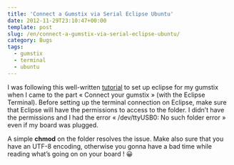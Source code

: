 ```yaml
---
title: 'Connect a Gumstix via Serial Eclipse Ubuntu'
date: 2012-11-29T23:10:47+00:00
template: post
slug: /en/connect-a-gumstix-via-serial-eclipse-ubuntu/
category: Bugs
tags:
  - gumstix
  - terminal
  - ubuntu
---
```


I was following this well-written <a href="http://wiki.gumstix.org/index.php?title=Eclipse_on_Gumstix_for_new_users" target="_blank">tutorial</a> to set up eclipse for my gumstix when I came to the part « Connect your gumstix » (with the Eclipse Terminal). Before setting up the terminal connection on Eclipse, make sure that Eclipse will have the permissions to access to the folder. I didn&rsquo;t have the permissions and I had the error « /dev/ttyUSB0: No such folder error » even if my board was plugged.
  
A simple **chmod** on the folder resolves the issue. Make also sure that you have an UTF-8 encoding, otherwise you gonna have a bad time while reading what&rsquo;s going on on your board ! 😀
